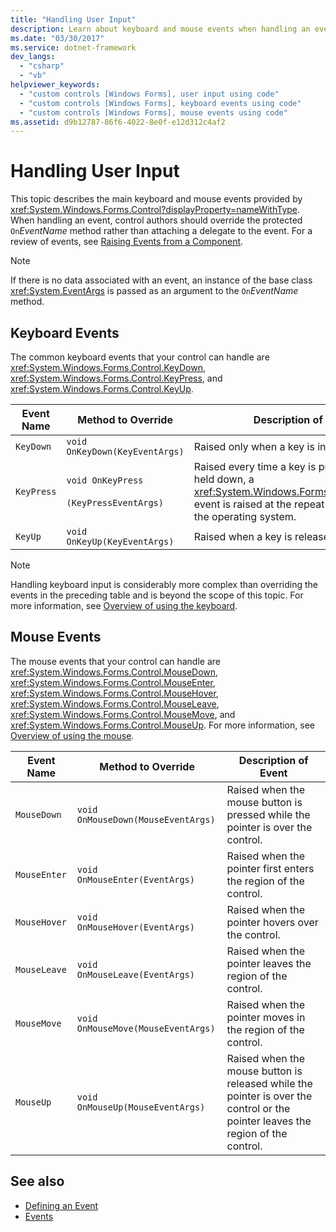 ```yaml
---
title: "Handling User Input"
description: Learn about keyboard and mouse events when handling an event, control authors should override the protected method.
ms.date: "03/30/2017"
ms.service: dotnet-framework
dev_langs: 
  - "csharp"
  - "vb"
helpviewer_keywords: 
  - "custom controls [Windows Forms], user input using code"
  - "custom controls [Windows Forms], keyboard events using code"
  - "custom controls [Windows Forms], mouse events using code"
ms.assetid: d9b12787-86f6-4022-8e0f-e12d312c4af2
---
```

# Handling User Input

This topic describes the main keyboard and mouse events provided by <xref:System.Windows.Forms.Control?displayProperty=nameWithType>. When handling an event, control authors should override the protected `On`*EventName* method rather than attaching a delegate to the event. For a review of events, see [Raising Events from a Component](/previous-versions/visualstudio/visual-studio-2013/sh2e3k5z(v=vs.120)).

> [!NOTE]
> If there is no data associated with an event, an instance of the base class <xref:System.EventArgs> is passed as an argument to the `On`*EventName* method.

## Keyboard Events

The common keyboard events that your control can handle are <xref:System.Windows.Forms.Control.KeyDown>, <xref:System.Windows.Forms.Control.KeyPress>, and <xref:System.Windows.Forms.Control.KeyUp>.

|Event Name|Method to Override|Description of Event|
|----------------|------------------------|--------------------------|
|`KeyDown`|`void OnKeyDown(KeyEventArgs)`|Raised only when a key is initially pressed.|
|`KeyPress`|`void OnKeyPress`<br /><br /> `(KeyPressEventArgs)`|Raised every time a key is pressed. If a key is held down, a <xref:System.Windows.Forms.Control.KeyPress> event is raised at the repeat rate defined by the operating system.|
|`KeyUp`|`void OnKeyUp(KeyEventArgs)`|Raised when a key is released.|

> [!NOTE]
> Handling keyboard input is considerably more complex than overriding the events in the preceding table and is beyond the scope of this topic. For more information, see [Overview of using the keyboard](../input-keyboard/overview.md).

## Mouse Events

The mouse events that your control can handle are <xref:System.Windows.Forms.Control.MouseDown>, <xref:System.Windows.Forms.Control.MouseEnter>, <xref:System.Windows.Forms.Control.MouseHover>, <xref:System.Windows.Forms.Control.MouseLeave>, <xref:System.Windows.Forms.Control.MouseMove>, and <xref:System.Windows.Forms.Control.MouseUp>. For more information, see [Overview of using the mouse](../input-mouse/overview.md).

|Event Name|Method to Override|Description of Event|
|----------------|------------------------|--------------------------|
|`MouseDown`|`void OnMouseDown(MouseEventArgs)`|Raised when the mouse button is pressed while the pointer is over the control.|
|`MouseEnter`|`void OnMouseEnter(EventArgs)`|Raised when the pointer first enters the region of the control.|
|`MouseHover`|`void OnMouseHover(EventArgs)`|Raised when the pointer hovers over the control.|
|`MouseLeave`|`void OnMouseLeave(EventArgs)`|Raised when the pointer leaves the region of the control.|
|`MouseMove`|`void OnMouseMove(MouseEventArgs)`|Raised when the pointer moves in the region of the control.|
|`MouseUp`|`void OnMouseUp(MouseEventArgs)`|Raised when the mouse button is released while the pointer is over the control or the pointer leaves the region of the control.|

## See also

- [Defining an Event](../controls-design/usercontrol-overview.md)
- [Events](/dotnet/standard/events/index)
